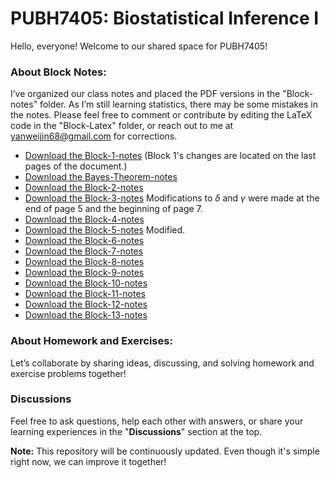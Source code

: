 # PUBH7405: Biostatistical Inference I
Hello, everyone! Welcome to our shared space for PUBH7405!

### About Block Notes:
I’ve organized our class notes and placed the PDF versions in the "Block-notes" folder. As I’m still learning statistics, there may be some mistakes in the notes. Please feel free to comment or contribute by editing the LaTeX code in the "Block-Latex" folder, or reach out to me at yanweijin68@gmail.com for corrections.
  - [Download the Block-1-notes](https://raw.githubusercontent.com/yanweijin/PUBH7405/main/Block-notes/Block1-notes-yj.pdf) (Block 1's changes are located on the last pages of the document.)
  - [Download the Bayes-Theorem-notes](https://raw.githubusercontent.com/yanweijin/PUBH7405/main/Block-notes/Bayes_yj.pdf)
  - [Download the Block-2-notes](https://raw.githubusercontent.com/yanweijin/PUBH7405/main/Block-notes/block2-yj.pdf)
  - [Download the Block-3-notes](https://raw.githubusercontent.com/yanweijin/PUBH7405/main/Block-notes/block3-yj.pdf) Modifications to $\delta$ and $\gamma$ were made at the end of page 5 and the beginning of page 7.
  - [Download the Block-4-notes](https://raw.githubusercontent.com/yanweijin/PUBH7405/main/Block-notes/block4-notes-yj.pdf)
  - [Download the Block-5-notes](https://raw.githubusercontent.com/yanweijin/PUBH7405/main/Block-notes/block5_yj.pdf) Modified.
  - [Download the Block-6-notes](https://raw.githubusercontent.com/yanweijin/PUBH7405/main/Block-notes/block6_yj.pdf)
  - [Download the Block-7-notes](https://raw.githubusercontent.com/yanweijin/PUBH7405/main/Block-notes/block7_yj.pdf)
  - [Download the Block-8-notes](https://raw.githubusercontent.com/yanweijin/PUBH7405/main/Block-notes/block8_yj.pdf)
  - [Download the Block-9-notes](https://raw.githubusercontent.com/yanweijin/PUBH7405/main/Block-notes/block9_yj.pdf)
  - [Download the Block-10-notes](https://raw.githubusercontent.com/yanweijin/PUBH7405/main/Block-notes/block10_yj.pdf)
  - [Download the Block-11-notes](https://raw.githubusercontent.com/yanweijin/PUBH7405/main/Block-notes/block11_yj.pdf)
  - [Download the Block-12-notes](https://raw.githubusercontent.com/yanweijin/PUBH7405/main/Block-notes/block12_yj.pdf)
  - [Download the Block-13-notes](https://raw.githubusercontent.com/yanweijin/PUBH7405/main/Block-notes/block13_yj.pdf) 

### About Homework and Exercises:
Let’s collaborate by sharing ideas, discussing, and solving homework and exercise problems together!

### Discussions
Feel free to ask questions, help each other with answers, or share your learning experiences in the "**Discussions**" section at the top.

**Note:** This repository will be continuously updated. Even though it's simple right now, we can improve it together!
